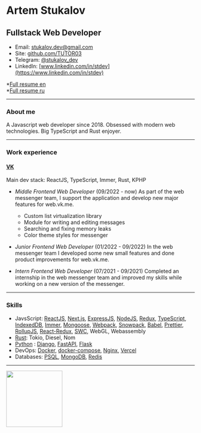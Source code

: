 # Artem Stukalov

## Fullstack Web Developer

- Email: stukalov.dev@gmail.com
- Site: [github.com/TUTOR03](https://github.com/TUTOR03)
- Telegram: [@stukalov_dev](https://t.me/stukalov_dev)
- LinkedIn: [www.linkedin.com/in/stdev](https://www.linkedin.com/in/stdev)

\*[Full resume en](https://github.com/TUTOR03/TUTOR03/blob/main/full-resume-en.pdf)  
\*[Full resume ru](https://github.com/TUTOR03/TUTOR03/blob/main/full-resume-ru.pdf)

---

### About me

A Javascript web developer since 2018. Obsessed with modern web technologies. Big TypeScript and Rust enjoyer.

---

### Work experience

#### [VK](https://vk.com)

Main dev stack: ReactJS, TypeScript, Immer, Rust, KPHP

- _Middle Frontend Web Developer_ (09/2022 - now)
  As part of the web messenger team, I support the application and develop new major features for web.vk.me.

  - Custom list virtualization library
  - Module for writing and editing messages
  - Searching and fixing memory leaks
  - Сolor theme styles for messenger

- _Junior Frontend Web Developer_ (01/2022 - 09/2022)
  In the web messenger team I developed some new small features and done product improvements for web.vk.me.

- _Intern Frontend Web Developer_ (07/2021 - 09/2021)
  Completed an internship in the web messenger team and improved my skills while working on a new version of the messenger.

---

### Skills

- JavsScript: [ReactJS](https://reactjs.org), [Next.js](https://nextjs.org), [ExpressJS](https://expressjs.com), [NodeJS](https://nodejs.org), [Redux](https://redux.js.org), [TypeScript](https://www.typescriptlang.org), [IndexedDB](https://github.com/jakearchibald/idb), [Immer](https://immerjs.github.io/immer), [Mongoose](https://mongoosejs.com), [Webpack](https://webpack.js.org), [Snowpack](https://www.snowpack.dev), [Babel](https://babeljs.io), [Prettier](https://prettier.io), [RollupJS](https://rollupjs.org), [React-Redux](https://react-redux.js.org), [SWC](https://swc.rs), WebGL, Webassembly
- [Rust](https://www.rust-lang.org): Tokio, Diesel, Nom
- [Python](https://www.python.org) : [Django](https://www.djangoproject.com), [FastAPI](https://fastapi.tiangolo.com), [Flask](https://flask.palletsprojects.com)
- DevOps: [Docker](https://www.docker.com), [docker-compose](https://docs.docker.com/compose), [Nginx](https://nginx.org), [Vercel](https://vercel.com)
- Databases: [PSQL](https://postgrespro.ru), [MongoDB](https://www.mongodb.com), [Redis](https://redis.io)

---

<img height="150" src="https://github-readme-stats.vercel.app/api/top-langs/?username=TUTOR03&layout=compact&theme=dark" /></a>
